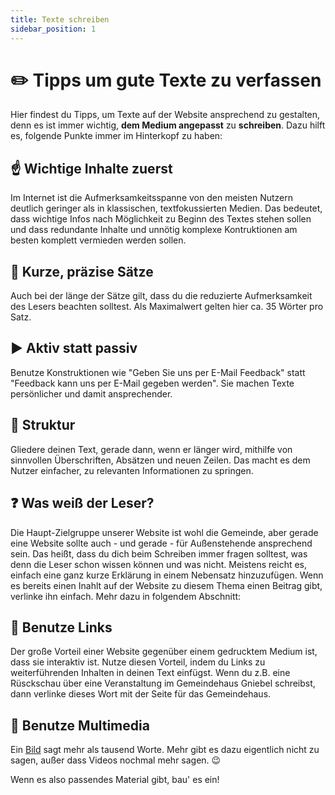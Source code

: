 ```yaml
---
title: Texte schreiben
sidebar_position: 1
---
```


# ✏️ Tipps um gute Texte zu verfassen

Hier findest du Tipps, um Texte auf der Website ansprechend zu gestalten, denn es ist immer wichtig, **dem Medium angepasst** zu **schreiben**. Dazu hilft es, folgende Punkte immer im Hinterkopf zu haben:

## ☝️ Wichtige Inhalte zuerst
Im Internet ist die Aufmerksamkeitsspanne von den meisten Nutzern deutlich geringer als in klassischen, textfokussierten Medien. Das bedeutet, dass wichtige Infos nach Möglichkeit zu Beginn des Textes stehen sollen und dass redundante Inhalte und unnötig komplexe Kontruktionen am besten komplett vermieden werden sollen.

## 🤏 Kurze, präzise Sätze
Auch bei der länge der Sätze gilt, dass du die reduzierte Aufmerksamkeit des Lesers beachten solltest. Als Maximalwert gelten hier ca. 35 Wörter pro Satz.

## ▶️ Aktiv statt passiv
Benutze Konstruktionen wie "Geben Sie uns per E-Mail Feedback" statt "Feedback kann uns per E-Mail gegeben werden". Sie machen Texte persönlicher und damit ansprechender.

## 🔀 Struktur
Gliedere deinen Text, gerade dann, wenn er länger wird, mithilfe von sinnvollen Überschriften, Absätzen und neuen Zeilen. Das macht es dem Nutzer einfacher, zu relevanten Informationen zu springen.

## ❓ Was weiß der Leser?
Die Haupt-Zielgruppe unserer Website ist wohl die Gemeinde, aber gerade eine Website sollte auch - und gerade - für Außenstehende ansprechend sein. Das heißt, dass du dich beim Schreiben immer fragen solltest, was denn die Leser schon wissen können und was nicht.
Meistens reicht es, einfach eine ganz kurze Erklärung in einem Nebensatz hinzuzufügen. Wenn es bereits einen Inahlt auf der Website zu diesem Thema einen Beitrag gibt, verlinke ihn einfach. Mehr dazu in folgendem Abschnitt:

## 🔗 Benutze Links
Der große Vorteil einer Website gegenüber einem gedrucktem Medium ist, dass sie interaktiv ist. Nutze diesen Vorteil, indem du Links zu weiterführenden Inhalten in deinen Text einfügst. Wenn du z.B. eine Rüsckschau über eine Veranstaltung im Gemeindehaus Gniebel schreibst, dann verlinke dieses Wort mit der Seite für das Gemeindehaus.

## 📸 Benutze Multimedia
Ein [Bild](../tips/pictures) sagt mehr als tausend Worte. Mehr gibt es dazu eigentlich nicht zu sagen, außer dass Videos nochmal mehr sagen. 😉

Wenn es also passendes Material gibt, bau' es ein!